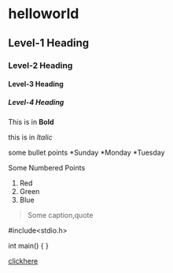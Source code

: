 # helloworld

## Level-1 Heading

### Level-2 Heading

#### Level-3 Heading

##### Level-4 Heading

This is in **Bold**

this is in *Italic*

some bullet points 
*Sunday
*Monday
*Tuesday

Some Numbered Points 
1. Red
2. Green
3. Blue 

>Some caption,quote

#include<stdio.h>

int main()
{
}


[clickhere](https://gitam.edu)
